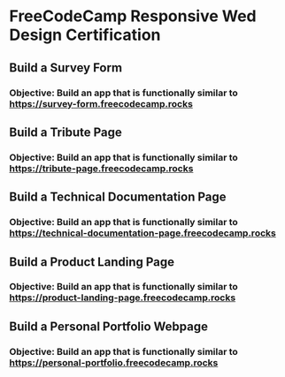 # FreeCodeCamp Responsive Wed Design Certification

## Build a Survey Form
### Objective: Build an app that is functionally similar to https://survey-form.freecodecamp.rocks

## Build a Tribute Page
### Objective: Build an app that is functionally similar to https://tribute-page.freecodecamp.rocks

## Build a Technical Documentation Page
### Objective: Build an app that is functionally similar to https://technical-documentation-page.freecodecamp.rocks

## Build a Product Landing Page
### Objective: Build an app that is functionally similar to https://product-landing-page.freecodecamp.rocks

## Build a Personal Portfolio Webpage
### Objective: Build an app that is functionally similar to https://personal-portfolio.freecodecamp.rocks